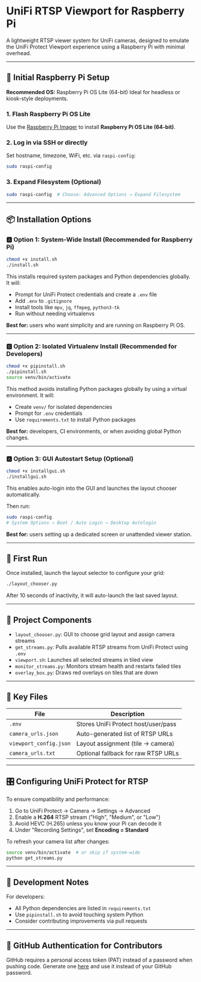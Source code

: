 # UniFi RTSP Viewport for Raspberry Pi

A lightweight RTSP viewer system for UniFi cameras, designed to emulate the UniFi Protect Viewport experience using a Raspberry Pi with minimal overhead.

---

## 🧰 Initial Raspberry Pi Setup

**Recommended OS:** Raspberry Pi OS Lite (64-bit)
Ideal for headless or kiosk-style deployments.

### 1. Flash Raspberry Pi OS Lite

Use the [Raspberry Pi Imager](https://www.raspberrypi.com/software/) to install **Raspberry Pi OS Lite (64-bit)**.

### 2. Log in via SSH or directly

Set hostname, timezone, WiFi, etc. via `raspi-config`:

```bash
sudo raspi-config
```

### 3. Expand Filesystem (Optional)

```bash
sudo raspi-config  # Choose: Advanced Options → Expand Filesystem
```

---

## 📦 Installation Options

### 🅰️ Option 1: System-Wide Install (Recommended for Raspberry Pi)

```bash
chmod +x install.sh
./install.sh
```

This installs required system packages and Python dependencies globally. It will:

* Prompt for UniFi Protect credentials and create a `.env` file
* Add `.env` to `.gitignore`
* Install tools like `mpv`, `jq`, `ffmpeg`, `python3-tk`
* Run without needing virtualenvs

**Best for:** users who want simplicity and are running on Raspberry Pi OS.

---

### 🅱️ Option 2: Isolated Virtualenv Install (Recommended for Developers)

```bash
chmod +x pipinstall.sh
./pipinstall.sh
source venv/bin/activate
```

This method avoids installing Python packages globally by using a virtual environment. It will:

* Create `venv/` for isolated dependencies
* Prompt for `.env` credentials
* Use `requirements.txt` to install Python packages

**Best for:** developers, CI environments, or when avoiding global Python changes.

---

### 🅰️ Option 3: GUI Autostart Setup (Optional)

```bash
chmod +x installgui.sh
./installgui.sh
```

This enables auto-login into the GUI and launches the layout chooser automatically.

Then run:

```bash
sudo raspi-config
# System Options → Boot / Auto Login → Desktop Autologin
```

**Best for:** users setting up a dedicated screen or unattended viewer station.

---

## 🚀 First Run

Once installed, launch the layout selector to configure your grid:

```bash
./layout_chooser.py
```

After 10 seconds of inactivity, it will auto-launch the last saved layout.

---

## 📌 Project Components

* `layout_chooser.py`: GUI to choose grid layout and assign camera streams
* `get_streams.py`: Pulls available RTSP streams from UniFi Protect using `.env`
* `viewport.sh`: Launches all selected streams in tiled view
* `monitor_streams.py`: Monitors stream health and restarts failed tiles
* `overlay_box.py`: Draws red overlays on tiles that are down

---

## 📁 Key Files

| File                   | Description                         |
| ---------------------- | ----------------------------------- |
| `.env`                 | Stores UniFi Protect host/user/pass |
| `camera_urls.json`     | Auto-generated list of RTSP URLs    |
| `viewport_config.json` | Layout assignment (tile → camera)   |
| `camera_urls.txt`      | Optional fallback for raw RTSP URLs |

---

## 🎛 Configuring UniFi Protect for RTSP

To ensure compatibility and performance:

1. Go to UniFi Protect → Camera → Settings → Advanced
2. Enable a **H.264** RTSP stream ("High", "Medium", or "Low")
3. Avoid HEVC (H.265) unless you know your Pi can decode it
4. Under "Recording Settings", set **Encoding = Standard**

To refresh your camera list after changes:

```bash
source venv/bin/activate  # or skip if system-wide
python get_streams.py
```

---

## 🧪 Development Notes

For developers:

* All Python dependencies are listed in `requirements.txt`
* Use `pipinstall.sh` to avoid touching system Python
* Consider contributing improvements via pull requests

---

## 🔐 GitHub Authentication for Contributors

GitHub requires a personal access token (PAT) instead of a password when pushing code.
Generate one [here](https://github.com/settings/tokens) and use it instead of your GitHub password.
